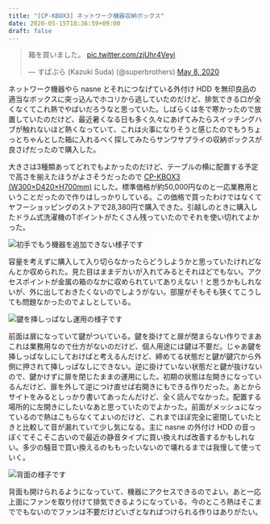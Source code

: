 ```yaml
---
title: "[CP-KBOX3] ネットワーク機器収納ボックス"
date: 2020-05-15T18:36:59+09:00
draft: false
---
```


<blockquote class="twitter-tweet"><p lang="ja" dir="ltr">箱を買いました。 <a href="https://t.co/zjUhr4Veyi">pic.twitter.com/zjUhr4Veyi</a></p>&mdash; すぱぶら (Kazuki Suda) (@superbrothers) <a href="https://twitter.com/superbrothers/status/1258591595219152896?ref_src=twsrc%5Etfw">May 8, 2020</a></blockquote> <script async src="https://platform.twitter.com/widgets.js" charset="utf-8"></script>

ネットワーク機器やら nasne とそれにつなげている外付け HDD を無印良品の適当なボックスに突っ込んでホコリから逃していたのだけど、排気できる口が全くなくてこれ熱でやばいだろうなと思っていた。しばらくは冬で寒かったので放置していたのだけど、最近暑くなる日も多く久々にあげてみたらスイッチングハブが触れないほど熱くなっていて、これは火事になりそうと感じたのでもうちょっとちゃんとした箱に入れるべく探してみたらサンワサプライの収納ボックスが良さげだったので購入した。

大きさは3種類あってどれでもよかったのだけど、テーブルの横に配置する予定で高さを揃えたほうがよさそうだったので [CP-KBOX3 (W300×D420×H700mm)](https://amzn.to/2T6zLKE) にした。標準価格が約50,000円なのと一応業務用ということだったので作りはしっかりしている。この価格で買ったわけではなくてヤフーショッピングのストアで28,380円で購入できた。引越しのときに購入したドラム式洗濯機のTポイントがたくさん残っていたのでそれを使い切れてよかった。

![初手でもう機器を追加できない様子です](https://lh3.googleusercontent.com/pw/ACtC-3d8fupenVyguB8fKqO5HVu3TuWCaH5CG7REYUgqnslTMoFUvp8EvuKpSVTUoMs1nlmhIN8dQcfFAQh55HONFT5PE3nAMbZiO8y71ZDr2shDGbpGJZjSJL_QZW_51ZD6jTyjBuHHG5PND1PFIQDM0sfF8A=w2716-h2036-no)

容量を考えずに購入して入り切らなかったらどうしようかと思っていたけれどなんとか収められた。見た目はままデカいが入れてみるとそれほどでもない。アクセスポイントが金属の箱のなかに収められていてありえない！と思うかもしれないが、外に出しておきたくないのでしようがない。部屋がそもそも狭くてこうしても問題なかったのでよしとしている。

![鍵を挿しっぱなし運用の様子です](https://lh3.googleusercontent.com/pw/ACtC-3fHkKDF8476kVur5spWTAv5XAqmdfDDBwdoOM1T015njwt477V3W0llf83BMunJA2jeaNlbsbXAe5Jovzsn8uBCfs4wbqiDdHHkwq7nJkL17eFAU4vD6lvJLSFg8Z_vnL06X7pvKUv4NYSr-3TdCWeh7g=w2716-h2036-no)

前面は扉になっていて鍵がついている。鍵を掛けてと扉が閉まらない作りでまあこれは業務用なので仕方がないのだけど、個人用途には鍵は不要だ。じゃあ鍵を挿しっぱなしにしておけばと考えるんだけど、締めてる状態だと鍵が鍵穴から外側に押されて挿しっぱなしにできない。逆に掛けていない状態だと鍵が抜けないので、鍵かけずに扉を閉じたままの運用にした。初期の状態は左開きになっているんだけど、扉を外して逆につけ直せば右開きにもできる作りだった。あとからサイトをみるとしっかり書いてあったんだけど、全く読んでなかった。配置する場所的に左開きにしたいなあと思っていたのでよかった。前面がメッシュになっているので熱はこもらなくてよいのだけど、これまでほぼ完全に密閉していたときと比較して音が漏れていて少し気になる。主に nasne の外付け HDD の音っぽくてそこそこ古いので最近の静音タイプに買い換えれば改善するかもしれない。多少の騒音で買い換えるのももったいないので壊れるまでは我慢して使っていく。

![背面の様子です](https://lh3.googleusercontent.com/pw/ACtC-3femftPH7ds0fZX3J2hG3rGsjISTrGXs6PZtPzvvQ1iiHD2o2cPh9xcAH7bBsaAk5HvKl7EJBwt4_oL4HgWoQuHvJOqWXOViukVX8IbPe0S8BNP4zqScmoafwKqdKR_bXHSl7kp0YzbIzWTQZ7q2JnsyA=w2716-h2036-no)

背面も開けられるようになっていて、機器にアクセスできるのでよい。あと一応上面にファンを取り付けて排気できるようになっている。今のところ熱はそこまででもないのでファンは不要だけどいざとなればつけられる作りはありがたい。
